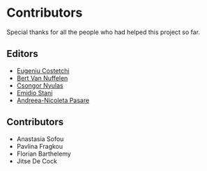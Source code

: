 # Contributors

Special thanks for all the people who had helped this project so far. 

## Editors
* [Eugeniu Costetchi](eugen@meaningfy.ws)
* [Bert Van Nuffelen](Bert.Van.Nuffelen@tenforce.com)
* [Csongor Nyulas](csongor.nyulas@meaningfy.ws)
* [Emidio Stani](emidio.s.stani@pwc.com)
* [Andreea-Nicoleta Pasare](andreea.pasare@meaningfy.ws)

## Contributors
* Anastasia Sofou
* Pavlina Fragkou
* Florian Barthelemy
* Jitse De Cock